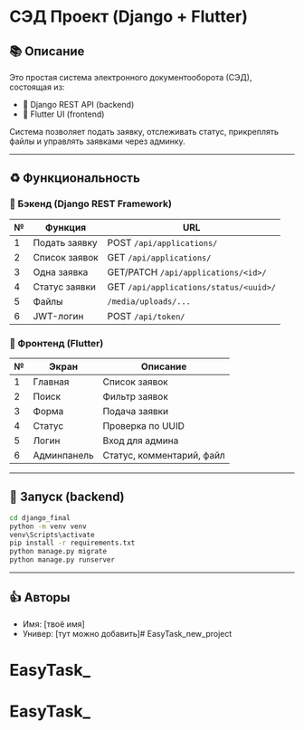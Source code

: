 # СЭД Проект (Django + Flutter)

## 📚 Описание
Это простая система электронного документооборота (СЭД), состоящая из:
- 🤖 Django REST API (backend)
- 📱 Flutter UI (frontend)

Система позволяет подать заявку, отслеживать статус, прикреплять файлы и управлять заявками через админку.

---

## ♻ Функциональность

### 📁 Бэкенд (Django REST Framework)
| № | Функция | URL |
|----|----------------------|-------------------------------|
| 1  | Подать заявку     | POST `/api/applications/`       |
| 2  | Список заявок     | GET `/api/applications/`        |
| 3  | Одна заявка     | GET/PATCH `/api/applications/<id>/` |
| 4  | Статус заявки     | GET `/api/applications/status/<uuid>/` |
| 5  | Файлы           | `/media/uploads/...`            |
| 6  | JWT-логин         | POST `/api/token/`              |

### 📱 Фронтенд (Flutter)
| № | Экран | Описание |
|----|----------|-------------------------------|
| 1  | Главная       | Список заявок              |
| 2  | Поиск         | Фильтр заявок               |
| 3  | Форма         | Подача заявки               |
| 4  | Статус       | Проверка по UUID            |
| 5  | Логин         | Вход для админа         |
| 6  | Админпанель   | Статус, комментарий, файл |

---

## 🚀 Запуск (backend)
```bash
cd django_final
python -m venv venv
venv\Scripts\activate
pip install -r requirements.txt
python manage.py migrate
python manage.py runserver
```

---

## 👍 Авторы
- Имя: [твоё имя]
- Универ: [тут можно добавить]# EasyTask_new_project
# EasyTask_
# EasyTask_
